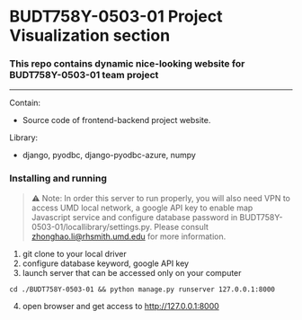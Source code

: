 # BUDT758Y-0503-01 Project Visualization section
### This repo contains dynamic nice-looking website for BUDT758Y-0503-01 team project
---
Contain: 
+ Source code of frontend-backend project website.

Library:
+ django, pyodbc, django-pyodbc-azure, numpy


### Installing and running 
> :warning: Note: In order this server to run properly, you will also need VPN to access UMD local network, a google API key to enable map Javascript service and configure database password in BUDT758Y-0503-01/locallibrary/settings.py. Please consult  [zhonghao.li@rhsmith.umd.edu](mailto:zhonghao.li@rhsmith.umd.edu) for more information.

1. git clone to your local driver
2. configure database keyword, google API key
3. launch server that can be accessed only on your computer
``` shell
cd ./BUDT758Y-0503-01 && python manage.py runserver 127.0.0.1:8000
```
4. open browser and get access to http://127.0.0.1:8000
